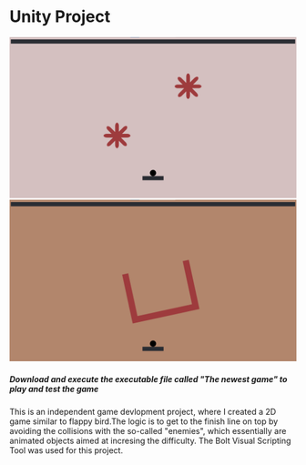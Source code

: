 # Unity Project

![alt text](https://github.com/Melpally/unity-game/blob/main/scene1.png?raw=true)
![alt text](https://github.com/Melpally/unity-game/blob/main/scene2.png?raw=true)

##### Download and execute the executable file called "The newest game" to play and test the game #####
This is an independent game devlopment project, where I created a 2D game similar to flappy bird.The logic is to get to the finish line on top by avoiding the collisions with the so-called "enemies", which essentially are animated objects aimed at incresing the difficulty. The Bolt Visual Scripting Tool was used for this project.
